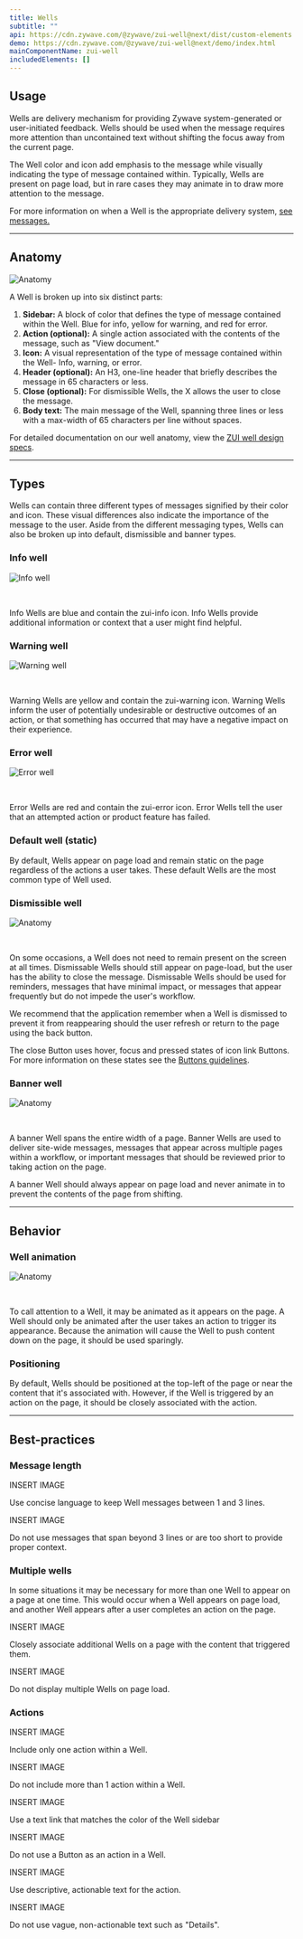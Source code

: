 ```yaml
---
title: Wells
subtitle: ""
api: https://cdn.zywave.com/@zywave/zui-well@next/dist/custom-elements.json
demo: https://cdn.zywave.com/@zywave/zui-well@next/demo/index.html
mainComponentName: zui-well
includedElements: []
---
```

## Usage

Wells are delivery mechanism for providing Zywave system-generated or user-initiated feedback. Wells should be used when the message requires more attention than uncontained text without shifting the focus away from the current page.

The Well color and icon add emphasis to the message while visually indicating the type of message contained within. Typically, Wells are present on page load, but in rare cases they may animate in to draw more attention to the message.

<docs-note>For more information on when a Well is the appropriate delivery system, [see messages.](/design-system/voice-and-tone/messages/)</docs-note>

---

## Anatomy

![Anatomy](/images/components/well/well_anatomy.svg)

A Well is broken up into six distinct parts:

1. **Sidebar:** A block of color that defines the type of message contained within the Well. Blue for info, yellow for warning, and red for error.
2. **Action (optional):** A single action associated with the contents of the message, such as "View document."
3. **Icon:** A visual representation of the type of message contained within the Well- Info, warning, or error.
4. **Header (optional):** An H3, one-line header that briefly describes the message in 65 characters or less. 
5. **Close (optional):** For dismissible Wells, the X allows the user to close the message.
6. **Body text:** The main message of the Well, spanning three lines or less with a max-width of 65 characters per line without spaces.

<docs-note>For detailed documentation on our well anatomy, view the [ZUI well design specs](https://xd.adobe.com/view/6f1e7711-b6ef-4f78-b179-700ddde71e4a-3a4d/).</docs-note>

<hr>

## Types

Wells can contain three different types of messages signified by their color and icon. These visual differences also indicate the importance of the message to the user. Aside from the different messaging types, Wells can also be broken up into default, dismissible and banner types. 

<docs-spacer size="small"></docs-spacer>

### Info well

![Info well](/images/components/well/well_info.svg)

<br> 

Info Wells are blue and contain the zui-info icon. Info Wells provide additional information or context that a user might find helpful.

<docs-spacer size="small"></docs-spacer>

### Warning well

![Warning well](/images/components/well/well_warning.svg)

<br>

Warning Wells are yellow and contain the zui-warning icon. Warning Wells inform the user of potentially undesirable or destructive outcomes of an action, or that something has occurred that may have a negative impact on their experience.

<docs-spacer size="small"></docs-spacer>

### Error well

![Error well](/images/components/well/well_error.svg)

<br>

Error Wells are red and contain the zui-error icon. Error Wells tell the user that an attempted action or product feature has failed. 

<docs-spacer size="large"></docs-spacer>

### Default well (static)

By default, Wells appear on page load and remain static on the page regardless of the actions a user takes. These default Wells are the most common type of Well used. 

<docs-spacer size="small"></docs-spacer>

### Dismissible well

![Anatomy](/images/components/well/well_dismissible.svg)

<br>

On some occasions, a Well does not need to remain present on the screen at all times. Dismissable Wells should still appear on page-load, but the user has the ability to close the message. Dismissable Wells should be used for reminders, messages that have minimal impact, or messages that appear frequently but do not impede the user's workflow. 

We recommend that the application remember when a Well is dismissed to prevent it from reappearing should the user refresh or return to the page using the back button.

The close Button uses hover, focus and pressed states of icon link Buttons. For more information on these states see the [Buttons guidelines](/design-system/components/buttons/).

<docs-spacer size="small"></docs-spacer>

### Banner well

![Anatomy](/images/components/well/well_banner.svg)

<br>

A banner Well spans the entire width of a page. Banner Wells are used to deliver site-wide messages, messages that appear across multiple pages within a workflow, or important messages that should be reviewed prior to taking action on the page. 

A banner Well should always appear on page load and never animate in to prevent the contents of the page from shifting. 

<hr>

## Behavior

### Well animation

![Anatomy](/images/components/well/zui-well-animation-final.gif)

<br>

To call attention to a Well, it may be animated as it appears on the page. A Well should only be animated after the user takes an action to trigger its appearance. Because the animation will cause the Well to push content down on the page, it should be used sparingly. 

<docs-spacer size="small"></docs-spacer>

### Positioning

By default, Wells should be positioned at the top-left of the page or near the content that it's associated with. However, if the Well is triggered by an action on the page, it should be closely associated with the action. 

---

## Best-practices


### Message length

<docs-grid columns="2">
<div>

INSERT IMAGE

<docs-do>

Use concise language to keep Well messages between 1 and 3 lines.

</docs-do>
</div>
<div>

INSERT IMAGE

<docs-do-not>

Do not use messages that span beyond 3 lines or are too short to provide proper context.

</div>
</docs-do-not>
</docs-grid>

<docs-spacer size="small"></docs-spacer>

### Multiple wells
In some situations it may be necessary for more than one Well to appear on a page at one time. This would occur when a Well appears on page load, and another Well appears after a user completes an action on the page. 

<docs-grid columns="2">
<div>

INSERT IMAGE

<docs-do>

Closely associate additional Wells on a page with the content that triggered them. 

</docs-do>
</div>
<div>

INSERT IMAGE

<docs-do-not>

Do not display multiple Wells on page load. 

</docs-do-not>
</div>
</docs-grid>


<docs-spacer size="small"></docs-spacer>


### Actions 

<docs-grid columns="2">
<div>

INSERT IMAGE

<docs-do>

Include only one action within a Well. 

</docs-do>
</div>
<div>

INSERT IMAGE

<docs-do-not>

Do not include more than 1 action within a Well. 

</docs-do-not>
</div>
<div>

INSERT IMAGE

<docs-do>

Use a text link that matches the color of the Well sidebar

</docs-do>
</div>
<div>

INSERT IMAGE

<docs-do-not>

Do not use a Button as an action in a Well.

</docs-do-not>
</div>
<div>

INSERT IMAGE

<docs-do>

Use descriptive, actionable text for the action.

</docs-do>
</div>
<div>

INSERT IMAGE

<docs-do-not>

Do not use vague, non-actionable text such as "Details".

</docs-do-not>
</div>
</docs-grid>


